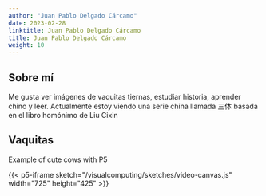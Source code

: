 ```yaml
---
author: "Juan Pablo Delgado Cárcamo"
date: 2023-02-28
linktitle: Juan Pablo Delgado Cárcamo
title: Juan Pablo Delgado Cárcamo
weight: 10
---
```


## Sobre mí
 Me gusta ver imágenes de vaquitas tiernas, estudiar historia, aprender chino y leer. Actualmente estoy viendo una serie china llamada 三体 basada en el libro homónimo de Liu Cixin

## Vaquitas
 Example of cute cows with P5

{{< p5-iframe sketch="/visualcomputing/sketches/video-canvas.js" width="725" height="425" >}} 

